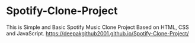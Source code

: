 # Spotify-Clone-Project
This is Simple and Basic Spotify Music Clone Project Based on HTML, CSS and JavaScript.
https://deepakgithub2001.github.io/Spotify-Clone-Project/ 
